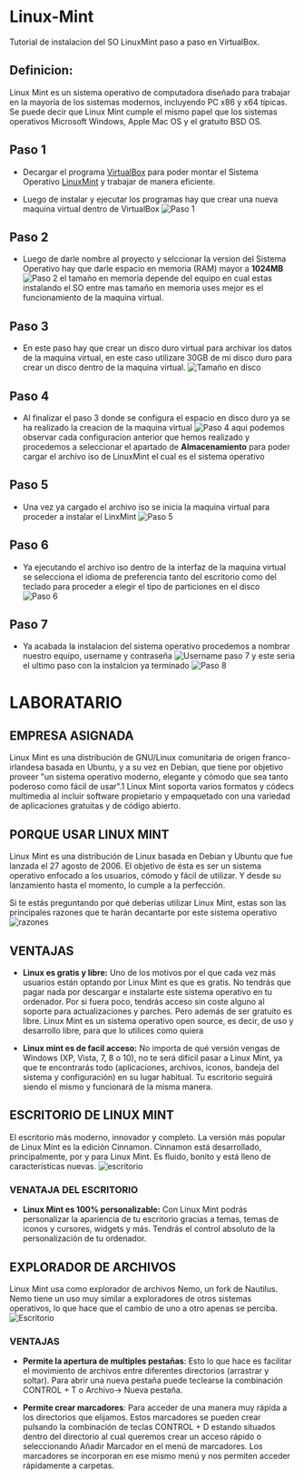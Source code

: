 # Linux-Mint
Tutorial de instalacion del SO LinuxMint paso a paso en VirtualBox.

## Definicion: 

Linux Mint es un sistema operativo de computadora diseñado para trabajar en la mayoría de los sistemas modernos, incluyendo PC x86 y x64 típicas. Se puede decir que Linux Mint cumple el mismo papel que los sistemas operativos Microsoft Windows, Apple Mac OS y el gratuito BSD OS.

## Paso 1 


- Decargar el programa [VirtualBox](https://www.virtualbox.org/wiki/Downloads) para poder montar el Sistema Operativo [LinuxMint](https://linuxmint.com/download.php) y trabajar de manera eficiente.

- Luego de instalar y ejecutar los programas hay que crear una nueva maquina virtual dentro de VirtualBox 
![Paso 1](Img/Inicio%20Paso%201.jpeg)


## Paso 2

- Luego de darle nombre al proyecto y selccionar la version del Sistema Operativo hay que darle espacio en memoria (RAM) mayor a __1024MB__ 
![Paso 2](Img/Ram%20paso%202.jpeg) 
el tamaño en memoria depende del equipo en cual estas instalando el SO entre mas tamaño en memoria uses mejor es el funcionamiento de la maquina virtual.

## Paso 3

- En este paso hay que crear un disco duro virtual para archivar los datos de la maquina virtual, en este caso utilizare 30GB de mi disco duro para crear un disco dentro de la maquina virtual.
![Tamaño en disco](Img/Tama%C3%B1o%20en%20disco%20duro.jpeg) 

## Paso 4

- Al finalizar el paso 3 donde se configura el espacio en disco duro ya se ha realizado la creacion de la maquina virtual 
![Paso 4](Img/Interfaz%20pas%203.jpeg) 
aqui podemos observar cada configuracion anterior que hemos realizado y procedemos a seleccionar el apartado de __Almacenamiento__ para poder cargar el archivo iso de LinuxMint el cual es el sistema operativo

## Paso 5

- Una vez ya cargado el archivo iso se inicia la maquina virtual para proceder a instalar el LinxMint 
![Paso 5](Img/Escritorio%20paso%205.jpeg)

## Paso 6

- Ya ejecutando el archivo iso dentro de la interfaz de la maquina virtual se selecciona el idioma de preferencia tanto del escritorio como del teclado para proceder a elegir el tipo de particiones en el disco 
![Paso 6](Img/Particiones%20pas0%206.jpeg)

## Paso 7 

- Ya acabada la instalacion del sistema operativo procedemos a nombrar nuestro equipo, username y contraseña ![Username paso 7](Img/Username%20paso%207.jpeg) y este seria el ultimo paso con la instalcion ya terminado ![Paso 8](Img/Instalado.jpeg)


# LABORATARIO

## EMPRESA ASIGNADA

Linux Mint es una distribución de GNU/Linux comunitaria de origen franco-irlandesa basada en Ubuntu, y a su vez en Debian, que tiene por objetivo proveer "un sistema operativo moderno, elegante y cómodo que sea tanto poderoso como fácil de usar".1​ Linux Mint soporta varios formatos y códecs multimedia al incluir software propietario y empaquetado con una variedad de aplicaciones gratuitas y de código abierto.


## PORQUE USAR LINUX MINT

Linux Mint es una distribución de Linux basada en Debian y Ubuntu que fue lanzada el 27 agosto de 2006. El objetivo de ésta es ser un sistema operativo enfocado a los usuarios, cómodo y fácil de utilizar. Y desde su lanzamiento hasta el momento, lo cumple a la perfección. 

Si te estás preguntando por qué deberías utilizar Linux Mint, estas son las principales razones que te harán  decantarte por este sistema operativo
![razones](Img/razones-por-las-que-utilzar-linux.jpeg)

## VENTAJAS

- __Linux es gratis y libre:__ 
Uno de los motivos por el que cada vez más usuarios están optando por Linux Mint es que es gratis. No tendrás que pagar nada por descargar e instalarte este sistema operativo en tu ordenador. Por si fuera poco, tendrás acceso sin coste alguno al soporte para actualizaciones y parches.
Pero además de ser gratuito es libre. Linux Mint es un sistema operativo open source, es decir, de uso y desarrollo libre, para que lo utilices como quiera

- __Linux mint es de facil acceso:__ 
No importa de qué versión vengas de Windows (XP, Vista, 7, 8 o 10), no te será difícil pasar a Linux Mint, ya que te encontrarás todo (aplicaciones, archivos, iconos, bandeja del sistema y configuración) en su lugar habitual. Tu escritorio seguirá siendo el mismo y funcionará de la misma manera.

## ESCRITORIO DE LINUX MINT 

El escritorio más moderno, innovador y completo. La versión más popular de Linux Mint es la edición Cinnamon. Cinnamon está desarrollado, principalmente, por y para Linux Mint. Es fluido, bonito y está lleno de características nuevas. ![escritorio](Img/Captura%20de%20pantalla%202022-04-06%20151156.jpeg.png)

### VENATAJA DEL ESCRITORIO

- __Linux Mint es 100%  personalizable:__
Con Linux Mint podrás personalizar la apariencia de tu escritorio gracias a temas, temas de iconos y cursores, widgets y más. Tendrás el control absoluto de la personalización de tu ordenador.

## EXPLORADOR DE ARCHIVOS 
Linux Mint usa como explorador de archivos Nemo, un fork de Nautilus. Nemo tiene un uso muy similar a exploradores de otros sistemas operativos, lo que hace que el cambio de uno a otro apenas se perciba.
![Escritorio](https://catedu.github.io/curso_linux/images/image27.png)

### VENTAJAS 

- __Permite la apertura de multiples pestañas__: Esto lo que hace es facilitar el movimiento de archivos entre diferentes directorios (arrastrar y soltar). Para abrir una nueva pestaña puede teclearse la combinación CONTROL + T o Archivo→ Nueva pestaña.

- __Permite crear marcadores__: Para acceder de una manera muy rápida a los directorios que elijamos. Estos marcadores se pueden crear pulsando la combinación de teclas CONTROL + D estando situados dentro del directorio al cual queremos crear un acceso rápido o seleccionando Añadir Marcador en el menú de marcadores. Los marcadores se incorporan en ese mismo menú y nos permiten acceder rápidamente a carpetas.


